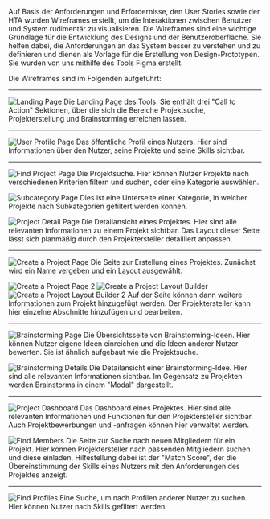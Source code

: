 Auf Basis der Anforderungen und Erfordernisse, den User Stories sowie der HTA wurden Wireframes erstellt, um die
Interaktionen zwischen Benutzer und System rudimentär zu visualisieren. Die Wireframes sind eine wichtige Grundlage für die
Entwicklung des Designs und der Benutzeroberfläche. Sie helfen dabei, die Anforderungen an das System besser zu
verstehen und zu definieren und dienen als Vorlage für die Erstellung von Design-Prototypen. 
Sie wurden von uns mithilfe des Tools Figma erstellt.

Die Wireframes sind im Folgenden aufgeführt:

---
![Landing Page](Wireframes/Landing%20Page.png)
Die Landing Page des Tools. Sie enthält drei "Call to Action" Sektionen, über die sich die Bereiche Projektsuche, Projekterstellung und Brainstorming erreichen lassen.

---
![User Profile Page](Wireframes/Profile.png)
Das öffentliche Profil eines Nutzers. Hier sind Informationen über den Nutzer, seine Projekte und seine Skills sichtbar.

---
![Find Project Page](Wireframes/Find%20a%20Project.png)
Die Projektsuche. Hier können Nutzer Projekte nach verschiedenen Kriterien filtern und suchen, oder eine Kategorie auswählen.

![Subcategory Page](Wireframes/Subcategory.png)
Dies ist eine Unterseite einer Kategorie, in welcher Projekte nach Subkategorien gefiltert werden können.

![Project Detail Page](Wireframes/Project%20Details.png)
Die Detailansicht eines Projektes. Hier sind alle relevanten Informationen zu einem Projekt sichtbar.
Das Layout dieser Seite lässt sich planmäßig durch den Projektersteller detailliert anpassen.

---
![Create a Project Page](Wireframes/Create%20Project.png)
Die Seite zur Erstellung eines Projektes. Zunächst wird ein Name vergeben und ein Layout ausgewählt.

![Create a Project Page 2](Wireframes/Create%20Project%202.png)
![Create a Project Layout Builder](Wireframes/Create%20Project%20Layout%20Builder.png)
![Create a Project Layout Builder 2](Wireframes/Create%20Project%20Layout%20Builder%202.png)
Auf der Seite können dann weitere Informationen zum Projekt hinzugefügt werden. 
Der Projektersteller kann hier einzelne Abschnitte hinzufügen und bearbeiten.

---
![Brainstorming Page](Wireframes/Brainstorm.png)
Die Übersichtsseite von Brainstorming-Ideen. Hier können Nutzer eigene Ideen einreichen und die Ideen anderer Nutzer bewerten.
Sie ist ähnlich aufgebaut wie die Projektsuche.

![Brainstorming Details](Wireframes/Brainstorm%20Details.png)
Die Detailansicht einer Brainstorming-Idee. Hier sind alle relevanten Informationen sichtbar.
Im Gegensatz zu Projekten werden Brainstorms in einem "Modal" dargestellt.

---
![Project Dashboard](Wireframes/Project%20dashboard.png)
Das Dashboard eines Projektes. Hier sind alle relevanten Informationen und Funktionen für den Projektersteller sichtbar.
Auch Projektbewerbungen und -anfragen können hier verwaltet werden.

![Find Members](Wireframes/Find%20Members.png)
Die Seite zur Suche nach neuen Mitgliedern für ein Projekt. Hier können Projektersteller nach passenden Mitgliedern suchen und diese einladen.
Hilfestellung dabei ist der "Match Score", der die Übereinstimmung der Skills eines Nutzers mit den Anforderungen des Projektes anzeigt.

---
![Find Profiles](Wireframes/Find%20Profiles.png)
Eine Suche, um nach Profilen anderer Nutzer zu suchen. Hier können Nutzer nach Skills gefiltert werden.
